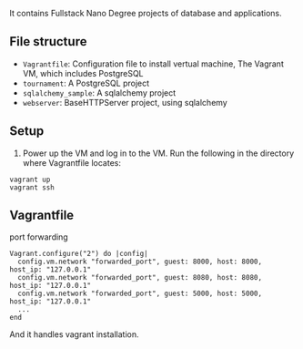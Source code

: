 It contains Fullstack Nano Degree projects of database and applications.

## File structure
- `Vagrantfile`: Configuration file to install vertual machine, The Vagrant VM, which includes PostgreSQL
- `tournament`: A PostgreSQL project
- `sqlalchemy_sample`: A sqlalchemy project
- `webserver`: BaseHTTPServer project, using sqlalchemy


## Setup
1. Power up the VM and log in to the VM.
Run the following in the directory where Vagrantfile locates:
```
vagrant up
vagrant ssh
```

## Vagrantfile
port forwarding
```
Vagrant.configure("2") do |config|
  config.vm.network "forwarded_port", guest: 8000, host: 8000, host_ip: "127.0.0.1"
  config.vm.network "forwarded_port", guest: 8080, host: 8080, host_ip: "127.0.0.1"
  config.vm.network "forwarded_port", guest: 5000, host: 5000, host_ip: "127.0.0.1"
  ...
end
```
And it handles vagrant installation.
